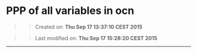 PPP of all variables in ocn
==========
>> Created on: __Thu Sep 17 13:37:10 CEST 2015__ 
 
>> Last modified on: __Thu Sep 17 15:28:20 CEST 2015__ 
 
------ 
 
